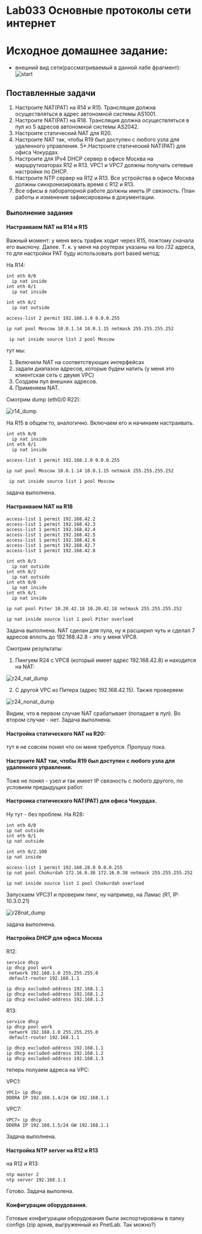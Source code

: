# Lab033 Основные протоколы сети интернет

# Исходное домашнее задание:
- внешний вид сети(рассматриваемый в данной лабе фрагмент):
![start](start.png)

## Поставленные задачи
1. Настроите NAT(PAT) на R14 и R15. Трансляция должна осуществляться в адрес автономной системы AS1001.
2. Настроите NAT(PAT) на R18. Трансляция должна осуществляться в пул из 5 адресов автономной системы AS2042.
3. Настроите статический NAT для R20.
4. Настроите NAT так, чтобы R19 был доступен с любого узла для удаленного управления.
5*.Настроите статический NAT(PAT) для офиса Чокурдах.
5. Настроите для IPv4 DHCP сервер в офисе Москва на маршрутизаторах R12 и R13. VPC1 и VPC7 должны получать сетевые настройки по DHCP.
6. Настроите NTP сервер на R12 и R13. Все устройства в офисе Москва должны синхронизировать время с R12 и R13.
7. Все офисы в лабораторной работе должны иметь IP связность.
План работы и изменения зафиксированы в документации.


### Выполнение задания
####  Настраиваем NAT на R14 и R15
Важный момент: у меня весь трафик ходит через R15, пожтому сначала его выключу.
Далее.
Т. к. у меня на роутерах указаны на loo /32 адреса, то для настройки PAT буду использовать port based метод:

На R14: 
```
int eth 0/0
  ip nat inside
int eth 0/1
  ip nat inside

int eth 0/2 
  ip nat outside

access-list 2 permit 192.168.1.0 0.0.0.255

ip nat pool Moscow 10.0.1.14 10.0.1.15 netmask 255.255.255.252

 ip nat inside source list 2 pool Moscow

```
тут мы:
1. Включили NAT на соответствующих интерфейсах
2. задали диапазон адресов, которые будем натить (у меня это клиентская сеть с двумя VPC)
3. Создаем пул внешних адресов.
4. Применяем NAT.

Смотрим dump (eth0/0 R22):

![r14_dump](r14_dump.png)


На R15 в общем то, аналогично. Включаем его и начинаем настраивать.
```
int eth 0/0
  ip nat inside
int eth 0/1
  ip nat inside

access-list 1 permit 192.168.1.0 0.0.0.255

ip nat pool Moscow 10.0.1.14 10.0.1.15 netmask 255.255.255.252

 ip nat inside source list 1 pool Moscow
```

задача выполнена.

####  Настраиваем NAT на R18
```
access-list 1 permit 192.168.42.2
access-list 1 permit 192.168.42.3
access-list 1 permit 192.168.42.4
access-list 1 permit 192.168.42.5
access-list 1 permit 192.168.42.6
access-list 1 permit 192.168.42.7
access-list 1 permit 192.168.42.8

int eth 0/3
  ip nat outside
int eth 0/2
  ip nat outside
int eth 0/0
  ip nat inside
int eth 0/1
  ip nat inside

ip nat pool Piter 10.20.42.18 10.20.42.18 netmask 255.255.255.252

ip nat inside source list 1 pool Piter overload 
```
Задача выполнена. NAT сделан для пула, ну я расширил чуть и сделал 7 адресов вплоть до 192.168.42.8 - это у меня VPC8.

Смотрим результаты:
1. Пингуем R24 с VPC8 (который имеет адрес 192.168.42.8) и находится на NAT:

![r24_nat_dump](r24_nat_dump.png)

2. С другой VPC из Питера (адрес 192.168.42.15). Также проверяем:

![r24_nonat_dump](r24_nonat_dump.png)

Видим, что в первом случае NAT срабатывает (попадает в пул). Во втором случае - нет.
Задача выполнена.

#### Настройка статического NAT на R20:

тут я не совсем понял что он меня требуется. Пропушу пока.

#### Настроите NAT так, чтобы R19 был доступен с любого узла для удаленного управления.

Тоже не понял - узел и так имеет IP связность с любого другого, по условиям предыдущих работ.


#### Настроика статического NAT(PAT) для офиса Чокурдах.

Ну тут - без проблем. На R28:
```
int eth 0/0
ip nat outside
int eth 0/1 
ip nat outside

int eth 0/2.100
ip nat inside

access-list 1 permit 192.168.28.0 0.0.0.255
ip nat pool Chokurdah 172.16.0.38 172.16.0.38 netmask 255.255.255.252

ip nat inside source list 1 pool Chokurdah overload

```
Запускаем VPC31 и проверим пинг, ну например, на Ламас (R1, IP: 10.3.0.21)

![r28nat_dump](r28_nat.png)

задача выполнена.

#### Настройка DHCP для офиса Москва
R12:
```
service dhcp 
ip dhcp pool work
 network 192.168.1.0 255.255.255.0
 default-router 192.168.1.1 

ip dhcp excluded-address 192.168.1.1
ip dhcp excluded-address 192.168.1.2
ip dhcp excluded-address 192.168.1.3
```
R13:
```
service dhcp 
ip dhcp pool work
 network 192.168.1.0 255.255.255.0
 default-router 192.168.1.1 

ip dhcp excluded-address 192.168.1.1
ip dhcp excluded-address 192.168.1.2
ip dhcp excluded-address 192.168.1.3
```

теперь полуаем адреса на VPC:

VPC1:
```
VPC1> ip dhcp
DDORA IP 192.168.1.4/24 GW 192.168.1.1
```

VPC7:
```
VPC7> ip dhcp
DDORA IP 192.168.1.5/24 GW 192.168.1.1
```
Задача выполнена.

#### Настройка NTP server на R12 и R13

на R12 и R13:
```
ntp master 2
ntp server 192.168.1.1
```
Готово. Задача выполена.

#### Конфигурации оборудования.
Готовые конфигурации оборудования были экспортированы в папку configs (zip архив, выгруженный из PnetLab. Так можно?)


